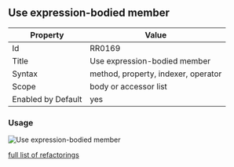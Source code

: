 ## Use expression-bodied member

Property | Value
--- | --- 
Id | RR0169
Title | Use expression\-bodied member
Syntax | method, property, indexer, operator
Scope | body or accessor list
Enabled by Default | yes

### Usage

![Use expression\-bodied member](../../images/refactorings/UseExpressionBodiedMember.png)

[full list of refactorings](Refactorings.md)
